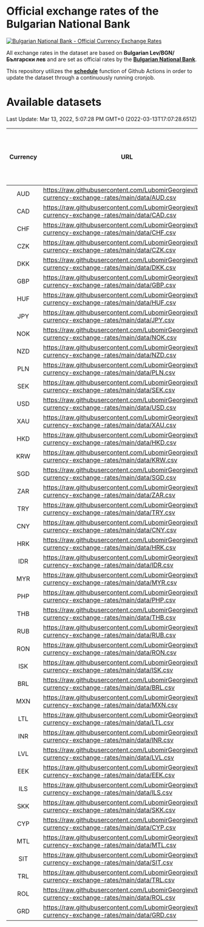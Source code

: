 # Official exchange rates of the Bulgarian National Bank

[![Bulgarian National Bank - Official Currency Exchange Rates](https://github.com/LubomirGeorgiev/bnb-currency-exchange-rates/actions/workflows/update-rates.yml/badge.svg?branch=main)](https://github.com/LubomirGeorgiev/bnb-currency-exchange-rates/actions/workflows/update-rates.yml)

All exchange rates in the dataset are based on **Bulgarian Lev/BGN/Български лев** and are set as official rates by the [**Bulgarian National Bank**](https://www.bnb.bg/Statistics/StExternalSector/StExchangeRates/StERForeignCurrencies/index.htm?toLang=_EN).

This repository utilizes the [**schedule**](https://docs.github.com/en/actions/reference/events-that-trigger-workflows) function of Github Actions in order to update the dataset through a continuously running cronjob.

# Available datasets

<!-- START LINKS (DO NOT EVER FU*ING DELETE THIS COMMENT FOR THE LOVE OF YOUR LIFE!!! IF YOU ARE CURIOS HOW IT WORKS, YOU CAN HAVE A LOOK AT ./src/updateReadme.ts) -->

Last Update: Mar 13, 2022, 5:07:28 PM GMT+0 (2022-03-13T17:07:28.651Z)

| Currency | URL                                                                                             | Number of records | Number of missing days that were filled in |
| :------: | ----------------------------------------------------------------------------------------------- | :---------------: | :----------------------------------------: |
|   AUD    | https://raw.githubusercontent.com/LubomirGeorgiev/bnb-currency-exchange-rates/main/data/AUD.csv |       7835        |                    2421                    |
|   CAD    | https://raw.githubusercontent.com/LubomirGeorgiev/bnb-currency-exchange-rates/main/data/CAD.csv |       7835        |                    2421                    |
|   CHF    | https://raw.githubusercontent.com/LubomirGeorgiev/bnb-currency-exchange-rates/main/data/CHF.csv |       7835        |                    2421                    |
|   CZK    | https://raw.githubusercontent.com/LubomirGeorgiev/bnb-currency-exchange-rates/main/data/CZK.csv |       7835        |                    2421                    |
|   DKK    | https://raw.githubusercontent.com/LubomirGeorgiev/bnb-currency-exchange-rates/main/data/DKK.csv |       7835        |                    2421                    |
|   GBP    | https://raw.githubusercontent.com/LubomirGeorgiev/bnb-currency-exchange-rates/main/data/GBP.csv |       7835        |                    2421                    |
|   HUF    | https://raw.githubusercontent.com/LubomirGeorgiev/bnb-currency-exchange-rates/main/data/HUF.csv |       7835        |                    2421                    |
|   JPY    | https://raw.githubusercontent.com/LubomirGeorgiev/bnb-currency-exchange-rates/main/data/JPY.csv |       7835        |                    2421                    |
|   NOK    | https://raw.githubusercontent.com/LubomirGeorgiev/bnb-currency-exchange-rates/main/data/NOK.csv |       7835        |                    2421                    |
|   NZD    | https://raw.githubusercontent.com/LubomirGeorgiev/bnb-currency-exchange-rates/main/data/NZD.csv |       7835        |                    2421                    |
|   PLN    | https://raw.githubusercontent.com/LubomirGeorgiev/bnb-currency-exchange-rates/main/data/PLN.csv |       7835        |                    2421                    |
|   SEK    | https://raw.githubusercontent.com/LubomirGeorgiev/bnb-currency-exchange-rates/main/data/SEK.csv |       7835        |                    2421                    |
|   USD    | https://raw.githubusercontent.com/LubomirGeorgiev/bnb-currency-exchange-rates/main/data/USD.csv |       7835        |                    2421                    |
|   XAU    | https://raw.githubusercontent.com/LubomirGeorgiev/bnb-currency-exchange-rates/main/data/XAU.csv |       7835        |                    2423                    |
|   HKD    | https://raw.githubusercontent.com/LubomirGeorgiev/bnb-currency-exchange-rates/main/data/HKD.csv |       7533        |                    2330                    |
|   KRW    | https://raw.githubusercontent.com/LubomirGeorgiev/bnb-currency-exchange-rates/main/data/KRW.csv |       7533        |                    2330                    |
|   SGD    | https://raw.githubusercontent.com/LubomirGeorgiev/bnb-currency-exchange-rates/main/data/SGD.csv |       7533        |                    2330                    |
|   ZAR    | https://raw.githubusercontent.com/LubomirGeorgiev/bnb-currency-exchange-rates/main/data/ZAR.csv |       7533        |                    2330                    |
|   TRY    | https://raw.githubusercontent.com/LubomirGeorgiev/bnb-currency-exchange-rates/main/data/TRY.csv |       6015        |                    1860                    |
|   CNY    | https://raw.githubusercontent.com/LubomirGeorgiev/bnb-currency-exchange-rates/main/data/CNY.csv |       5895        |                    1824                    |
|   HRK    | https://raw.githubusercontent.com/LubomirGeorgiev/bnb-currency-exchange-rates/main/data/HRK.csv |       5895        |                    1824                    |
|   IDR    | https://raw.githubusercontent.com/LubomirGeorgiev/bnb-currency-exchange-rates/main/data/IDR.csv |       5895        |                    1824                    |
|   MYR    | https://raw.githubusercontent.com/LubomirGeorgiev/bnb-currency-exchange-rates/main/data/MYR.csv |       5895        |                    1824                    |
|   PHP    | https://raw.githubusercontent.com/LubomirGeorgiev/bnb-currency-exchange-rates/main/data/PHP.csv |       5895        |                    1824                    |
|   THB    | https://raw.githubusercontent.com/LubomirGeorgiev/bnb-currency-exchange-rates/main/data/THB.csv |       5895        |                    1824                    |
|   RUB    | https://raw.githubusercontent.com/LubomirGeorgiev/bnb-currency-exchange-rates/main/data/RUB.csv |       5885        |                    1821                    |
|   RON    | https://raw.githubusercontent.com/LubomirGeorgiev/bnb-currency-exchange-rates/main/data/RON.csv |       5836        |                    1806                    |
|   ISK    | https://raw.githubusercontent.com/LubomirGeorgiev/bnb-currency-exchange-rates/main/data/ISK.csv |       5075        |                    1574                    |
|   BRL    | https://raw.githubusercontent.com/LubomirGeorgiev/bnb-currency-exchange-rates/main/data/BRL.csv |       4925        |                    1527                    |
|   MXN    | https://raw.githubusercontent.com/LubomirGeorgiev/bnb-currency-exchange-rates/main/data/MXN.csv |       4925        |                    1527                    |
|   LTL    | https://raw.githubusercontent.com/LubomirGeorgiev/bnb-currency-exchange-rates/main/data/LTL.csv |       4913        |                    1507                    |
|   INR    | https://raw.githubusercontent.com/LubomirGeorgiev/bnb-currency-exchange-rates/main/data/INR.csv |       4558        |                    1413                    |
|   LVL    | https://raw.githubusercontent.com/LubomirGeorgiev/bnb-currency-exchange-rates/main/data/LVL.csv |       4550        |                    1395                    |
|   EEK    | https://raw.githubusercontent.com/LubomirGeorgiev/bnb-currency-exchange-rates/main/data/EEK.csv |       4002        |                    1228                    |
|   ILS    | https://raw.githubusercontent.com/LubomirGeorgiev/bnb-currency-exchange-rates/main/data/ILS.csv |       3830        |                    1190                    |
|   SKK    | https://raw.githubusercontent.com/LubomirGeorgiev/bnb-currency-exchange-rates/main/data/SKK.csv |       2970        |                    912                     |
|   CYP    | https://raw.githubusercontent.com/LubomirGeorgiev/bnb-currency-exchange-rates/main/data/CYP.csv |       2906        |                    890                     |
|   MTL    | https://raw.githubusercontent.com/LubomirGeorgiev/bnb-currency-exchange-rates/main/data/MTL.csv |       2604        |                    799                     |
|   SIT    | https://raw.githubusercontent.com/LubomirGeorgiev/bnb-currency-exchange-rates/main/data/SIT.csv |       2542        |                    778                     |
|   TRL    | https://raw.githubusercontent.com/LubomirGeorgiev/bnb-currency-exchange-rates/main/data/TRL.csv |       1818        |                    559                     |
|   ROL    | https://raw.githubusercontent.com/LubomirGeorgiev/bnb-currency-exchange-rates/main/data/ROL.csv |       1697        |                    524                     |
|   GRD    | https://raw.githubusercontent.com/LubomirGeorgiev/bnb-currency-exchange-rates/main/data/GRD.csv |        361        |                    109                     |

<!-- END LINKS (DO NOT EVER FU*ING DELETE THIS COMMENT FOR THE LOVE OF YOUR LIFE!!! IF YOU ARE CURIOS HOW IT WORKS, YOU CAN HAVE A LOOK AT ./src/updateReadme.ts) -->
